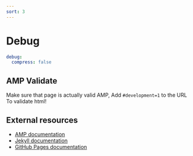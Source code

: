 ```yaml
---
sort: 3
---
```


# Debug

```yml
debug:
  compress: false
```

## AMP Validate
Make sure that page is actually valid AMP, Add `#development=1` to the URL To validate html!


## External resources
- [AMP documentation](https://amp.dev/)
- [Jekyll documentation](https://jekyllrb.com/)
- [GitHub Pages documentation](https://docs.github.com/en/github/working-with-github-pages)
